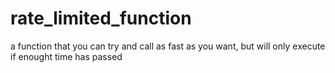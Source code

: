 # rate_limited_function
a function that you can try and call as fast as you want, but will only execute if enought time has passed
